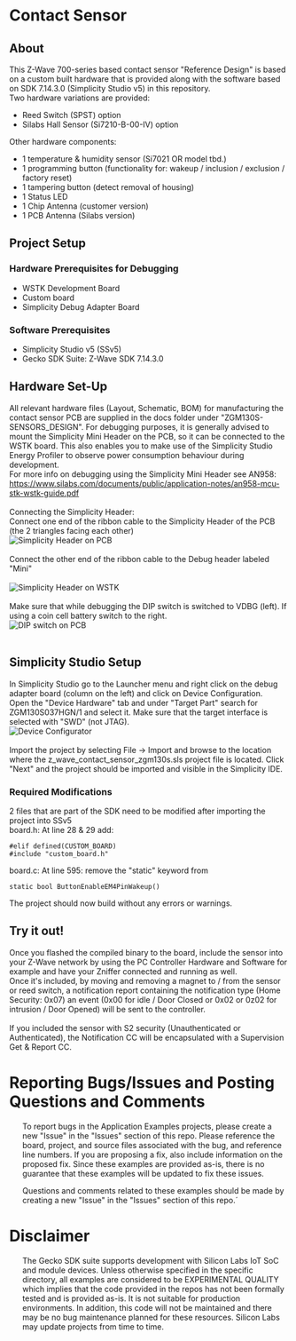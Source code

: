# Contact Sensor

## About
This Z-Wave 700-series based contact sensor "Reference Design" is based on a custom built hardware that is provided along with the software based on SDK 7.14.3.0 (Simplicity Studio v5) in this repository.<br>
Two hardware variations are provided:<br>
<ul>
<li> Reed Switch (SPST) option</li>
<li> Silabs Hall Sensor (Si7210-B-00-IV) option</li>
</ul>
Other hardware components:
<ul>
<li>1 temperature & humidity sensor (Si7021 OR model tbd.)</li>
<li>1 programming button (functionality for: wakeup / inclusion / exclusion / factory reset)</li>
<li>1 tampering button (detect removal of housing)</li>
<li>1 Status LED</li>
<li>1 Chip Antenna (customer version)</li>
<li>1 PCB Antenna (Silabs version)</li>
</ul>

## Project Setup

### Hardware Prerequisites for Debugging
<ul>
  <li>WSTK Development Board</li>
  <li>Custom board</li>
  <li>Simplicity Debug Adapter Board</li>
</ul>

### Software Prerequisites
<ul>
  <li>Simplicity Studio v5 (SSv5)</li>
  <li>Gecko SDK Suite: Z-Wave SDK 7.14.3.0</li>
</ul>

## Hardware Set-Up

All relevant hardware files (Layout, Schematic, BOM) for manufacturing the contact sensor PCB are supplied in the docs folder under "ZGM130S-SENSORS_DESIGN".
For debugging purposes, it is generally advised to mount the Simplicity Mini Header on the PCB, so it can be connected to the WSTK board. This also enables you to make use of the Simplicity Studio Energy Profiler to observe power consumption behaviour during development.<br>
For more info on debugging using the Simplicity Mini Header see AN958: https://www.silabs.com/documents/public/application-notes/an958-mcu-stk-wstk-guide.pdf <br><br>
Connecting the Simplicity Header: <br>
Connect one end of the ribbon cable to the Simplicity Header of the PCB (the 2 triangles facing each other)<br>
![Simplicity Header on PCB](docs/SH_PCB.png)<br><br>
Connect the other end of the ribbon cable to the Debug header labeled "Mini"<br><br>
![Simplicity Header on WSTK](docs/SH_WSTK.png)<br><br>
Make sure that while debugging the DIP switch is switched to VDBG (left). If using a coin cell battery switch to the right.<br>
![DIP switch on PCB](docs/DIP.png)<br><br>

## Simplicity Studio Setup

In Simplicity Studio go to the Launcher menu and right click on the debug adapter board (column on the left) and click on Device Configuration.<br>
Open the "Device Hardware" tab and under "Target Part" search for ZGM130S037HGN/1 and select it. Make sure that the target interface is selected with "SWD" (not JTAG).<br>
![Device Configurator](docs/DeviceConfig.png)<br><br>
Import the project by selecting File -> Import and browse to the location where the z_wave_contact_sensor_zgm130s.sls project file is located. Click "Next" and the project should be imported and visible in the Simplicity IDE.<br>

### Required Modifications
2 files that are part of the SDK need to be modified after importing the project into SSv5<br>
board.h: At line 28 & 29 add:<br>

```
#elif defined(CUSTOM_BOARD)
#include "custom_board.h"
```
board.c: At line 595: remove the "static" keyword from
```
static bool ButtonEnableEM4PinWakeup()
```
The project should now build without any errors or warnings.

## Try it out!

Once you flashed the compiled binary to the board, include the sensor into your Z-Wave network by using the PC Controller Hardware and Software for example and have your Zniffer connected and running as well.<br>
Once it's included, by moving and removing a magnet to / from the sensor or reed switch, a notification report containing the notification type (Home Security: 0x07) an event (0x00 for idle / Door Closed or 0x02 or 0z02 for intrusion / Door Opened) will be sent to the controller.<br><br>
If you included the sensor with S2 security (Unauthenticated or Authenticated), the Notification CC will be encapsulated with a Supervision Get & Report CC.

# Reporting Bugs/Issues and Posting Questions and Comments
<ul>
To report bugs in the Application Examples projects, please create a new "Issue" in the "Issues" section of this repo. Please reference the board, project, and source files associated with the bug, and reference line numbers. If you are proposing a fix, also include information on the proposed fix. Since these examples are provided as-is, there is no guarantee that these examples will be updated to fix these issues.
</ul>
<ul>
  Questions and comments related to these examples should be made by creating a new "Issue" in the "Issues" section of this repo.´
</ul>

# Disclaimer
<ul>
The Gecko SDK suite supports development with Silicon Labs IoT SoC and module devices. Unless otherwise specified in the specific directory, all examples are considered to be EXPERIMENTAL QUALITY which implies that the code provided in the repos has not been formally tested and is provided as-is. It is not suitable for production environments. In addition, this code will not be maintained and there may be no bug maintenance planned for these resources. Silicon Labs may update projects from time to time.
</ul>
